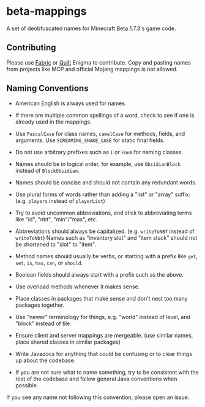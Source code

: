 # beta-mappings
A set of deobfuscated names for Minecraft Beta 1.7.3's game code.

## Contributing
Please use [Fabric](https://github.com/FabricMC/Enigma) or [Quilt](https://github.com/QuiltMC/enigma) Enigma to contribute.
Copy and pasting names from projects like MCP and official Mojang mappings is not allowed.

## Naming Conventions
- American English is always used for names.
- If there are multiple common spellings of a word, check to see if one is already used in the mappings.
  
- Use `PascalCase` for class names, `camelCase` for methods, fields, and arguments. Use `SCREAMING_SNAKE_CASE` for static final fields.
- Do not use arbitrary prefixes such as `I` or `Enum` for naming classes.
- Names should be in logical order, for example, use `ObsidianBlock` instead of `BlockObsidian`.
- Names should be concise and should not contain any redundant words.
- Use plural forms of words rather than adding a "list" or "array" suffix. (e.g. `players` instead of `playerList`)
- Try to avoid uncommon abbreviations, and stick to abbreviating terms like "id", "nbt", "min"/"max", etc.
- Abbreviations should always be capitalized. (e.g. `writeToNBT` instead of `writeToNbt`)
  Names such as "inventory slot" and "item stack" should not be shortened to "slot" to "item".
- Method names should usually be verbs, or starting with a prefix like `get`, `set`, `is`, `has`, `can`, or `should`.
- Boolean fields should always start with a prefix such as the above.
- Use overload methods whenever it makes sense.
- Place classes in packages that make sense and don't nest too many packages together.
- Use "newer" terminology for things, e.g. "world" instead of level, and "block" instead of tile.
- Ensure client and server mappings are mergeable. (use similar names, place shared classes in similar packages)
- Write Javadocs for anything that could be confusing or to clear things up about the codebase.
- If you are not sure what to name something, try to be consistent with the rest of the codebase and follow general Java conventions when possible.

If you see any name not following this convention, please open an issue.
